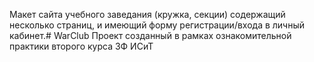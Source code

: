 Макет сайта учебного заведания (кружка, секции) содержащий несколько страниц, и имеющий форму регистрации/входа в личный кабинет.# WarClub
Проект созданный в рамках ознакомительной практики второго курса ЗФ ИСиТ

